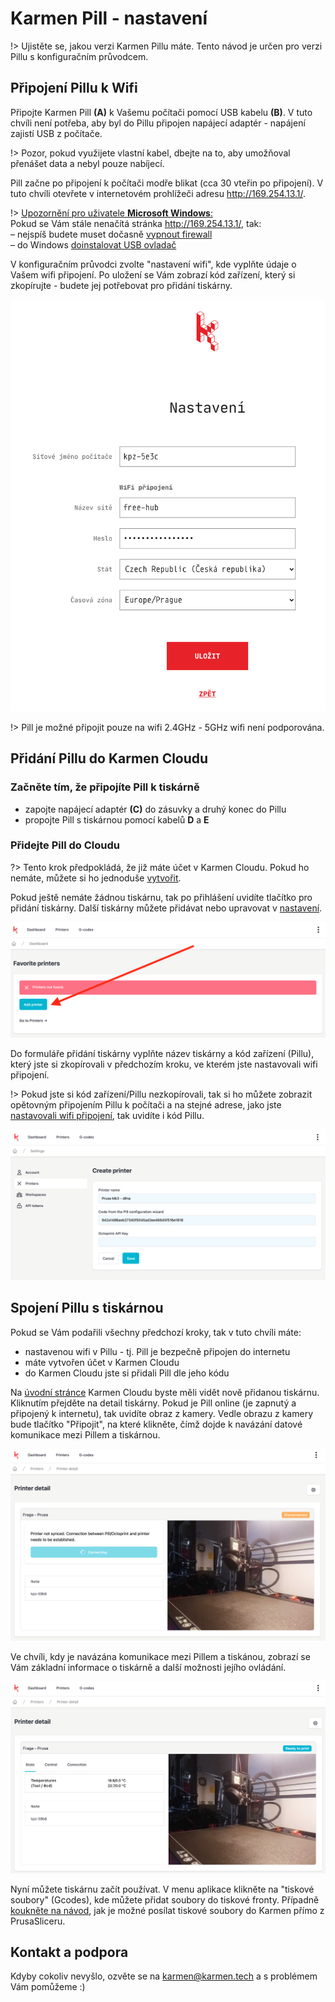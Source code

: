 # Karmen Pill - nastavení

!> Ujistěte se, jakou verzi Karmen Pillu máte. Tento návod je určen pro verzi Pillu s konfiguračním průvodcem.

## Připojení Pillu k Wifi

Připojte Karmen Pill **(A)** k Vašemu počítači pomocí USB kabelu **(B)**. V tuto chvíli není potřeba, aby byl do Pillu připojen napájecí adaptér - napájení zajistí USB z počítače.

!> Pozor, pokud využijete vlastní kabel, dbejte na to, aby umožňoval přenášet data a nebyl pouze nabíjecí.

Pill začne po připojení k počítači modře blikat (cca 30 vteřin po připojení). V tuto chvíli otevřete v internetovém prohlížeči adresu http://169.254.13.1/.

!> <u>Upozornění pro uživatele **Microsoft Windows**:</u><br>
Pokud se Vám stále nenačítá stránka http://169.254.13.1/, tak:<br>
&#8211; nejspíš budete muset dočasně [vypnout firewall](cs/firewall.md)<br>
&#8211; do Windows [doinstalovat USB ovladač](cs/windows.md)

V konfiguračním průvodci zvolte "nastavení wifi", kde vyplňte údaje o Vašem wifi připojení. Po uložení se Vám zobrazí kód zařízení, který si zkopírujte - budete jej potřebovat pro přidání tiskárny.

<borderedImage>![Pill Wifi Wizard](_media/wizzard-wifi-settings.png ":size=300x300")</borderedImage>

!> Pill je možné připojit pouze na wifi 2.4GHz - 5GHz wifi není podporována.

## Přidání Pillu do Karmen Cloudu

### Začněte tím, že připojíte Pill k tiskárně

- zapojte napájecí adaptér **(C)** do zásuvky a druhý konec do Pillu
- propojte Pill s tiskárnou pomocí kabelů **D** a **E**

### Přidejte Pill do Cloudu

?> Tento krok předpokládá, že již máte účet v Karmen Cloudu. Pokud ho nemáte, můžete si ho jednoduše [vytvořit](https://next.karmen.tech/registration/).

Pokud ještě nemáte žádnou tiskárnu, tak po přihlášení uvidíte tlačítko pro přidání tiskárny. Další tiskárny můžete přidávat nebo upravovat v [nastavení](https://next.karmen.tech/settings/printers).

<borderedImage>![Pill Wifi Wizard](_media/cloud-add-first-printer.png ":size=800x300")</borderedImage>

Do formuláře přidání tiskárny vyplňte název tiskárny a kód zařízení (Pillu), který jste si zkopírovali v předchozím kroku, ve kterém jste nastavovali wifi připojení.

!> Pokud jste si kód zařízení/Pillu nezkopírovali, tak si ho můžete zobrazit opětovným připojením Pillu k počítači a na stejné adrese, jako jste [nastavovali wifi připojení](karmen-pill-zaciname?id=připojení-pillu-k-wifi), tak uvidíte i kód Pillu.

<borderedImage>![Pill Wifi Wizard](_media/cloud-create-printer.png ":size=800x300")</borderedImage>

## Spojení Pillu s tiskárnou

Pokud se Vám podařili všechny předchozí kroky, tak v tuto chvíli máte:

- nastavenou wifi v Pillu - tj. Pill je bezpečně připojen do internetu
- máte vytvořen účet v Karmen Cloudu
- do Karmen Cloudu jste si přidali Pill dle jeho kódu

Na [úvodní stránce](https://next.karmen.tech/) Karmen Cloudu byste měli vidět nově přidanou tiskárnu. Kliknutím přejděte na detail tiskárny. Pokud je Pill online (je zapnutý a připojený k internetu), tak uvidíte obraz z kamery. Vedle obrazu z kamery bude tlačítko "Připojit", na které klikněte, čímž dojde k navázání datové komunikace mezi Pillem a tiskárnou.

<borderedImage>![Karmn Cloud - připojení k tiskárně](_media/cloud-connect-printer.png ":size=800x300")</borderedImage>

Ve chvíli, kdy je navázána komunikace mezi Pillem a tiskánou, zobrazí se Vám základní informace o tiskárně a další možnosti jejího ovládání.

<borderedImage>![Karmn Cloud - tiskárna připojena](_media/cloud-printer-connected.png ":size=800x300")</borderedImage>

Nyní můžete tiskárnu začít používat. V menu aplikace klikněte na "tiskové soubory" (Gcodes), kde můžete přidat soubory do tiskové fronty. Případně [koukněte na návod](prusaslicer-gcode-upload), jak je možné posílat tiskové soubory do Karmen přímo z PrusaSliceru.

## Kontakt a podpora

Kdyby cokoliv nevyšlo, ozvěte se na karmen@karmen.tech a s problémem Vám pomůžeme :)
